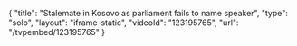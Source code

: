{
    "title": "Stalemate in Kosovo as parliament fails to name speaker",
    "type": "solo",
    "layout": "iframe-static",
    "videoId": "123195765",
    "url": "\/tvpembed\/123195765"
}
